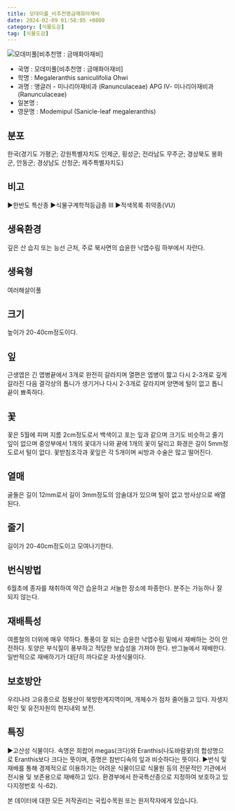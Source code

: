 ```yaml
---
title: 모데미풀_비추천명금매화아재비
date: 2024-02-09 01:58:05 +0800
category: [식물도감]
tag: [식물도감]
---
```




![모데미풀[비추천명 : 금매화아재비]](/fileUpload/plants/basic/Ranunculaceae/Megaleranthis/19252/19252_1_th2.jpg)
- 국명 : 모데미풀[비추천명 : 금매화아재비]
- 학명 : Megaleranthis saniculifolia Ohwi
- 과명 : 앵글러 - 미나리아재비과 (Ranunculaceae) APG Ⅳ- 미나리아재비과 (Ranunculaceae)
- 일본명 : 
- 영문명 : Modemipul (Sanicle-leaf megaleranthis)


## 분포
한국(경기도 가평군; 강원특별자치도 인제군, 횡성군; 전라남도 무주군; 경상북도 봉화군, 안동군; 경상남도 산청군; 제주특별자치도)
## 비고
▶한반도 특산종▶식물구계학적등급종 III▶적색목록 취약종(VU)
## 생육환경
깊은 산 습지 또는 능선 근처, 주로 북사면의 습윤한 낙엽수림 하부에서 자란다.
## 생육형
여러해살이풀
## 크기
높이가 20-40cm정도이다.
## 잎
근생엽은 긴 엽병끝에서 3개로 완전히 갈라지며 열편은 엽병이 짧고 다시 2-3개로 깊게 갈라진 다음 결각상의 톱니가 생기거나 다시 2-3개로 갈라지며 양면에 털이 없고 톱니끝이 뾰족하다.
## 꽃
꽃은 5월에 피며 지름 2cm정도로서 백색이고 포는 잎과 같으며 크기도 비슷하고 줄기잎이 없으며 중앙부에서 1개의 꽃대가 나와 끝에 1개의 꽃이 달리고 화경은 길이 5mm정도로서 털이 없다. 꽃받침조각과 꽃잎은 각 5개이며 씨방과 수술은 많고 떨어진다.
## 열매
골돌은 길이 12mm로서 길이 3mm정도의 암술대가 있으며 털이 없고 방사상으로 배열된다.
## 줄기
길이가 20-40cm정도이고 모여나기한다.
## 번식방법
6월초에 종자를 채취하여 약간 습윤하고 서늘한 장소에 파종한다. 분주는 가능하나 잘 되지 않는다.
## 재배특성
여름철의 더위에 매우 약하다. 통풍이 잘 되는 습윤한 낙엽수림 밑에서 재배하는 것이 안전하다. 토양은 부식질이 풍부하고 적당한 보습성을 가져야 한다. 반그늘에서 재배한다. 일반적으로 재배하기가 대단히 까다로운 자생식물이다.
## 보호방안
우리나라 고유종으로 점봉산이 북방한계지역이며, 개체수가 점차 줄어들고 있다. 자생지 확인 및 유전자원의 현지내외 보전.
## 특징
▶고산성 식물이다. 속명은 희랍어 megas(크다)와 Eranthis(나도바람꽃)의 합성명으로 Eranthis보다 크다는 뜻이며, 종명은 참반디속의 잎과 비슷하다는 뜻이다.▶번식 및 재배를 통해 경제적으로 이용하기는 어려운 식물이므로 식물원 등의 전문적인 기관에서 전시용 및 보존용으로 재배하고 있다. 환경부에서 한국특산종으로 지정하여 보호하고 있다지정번호 식-62).






본 데이터에 대한 모든 저작권리는 국립수목원 또는 원저작자에게 있습니다.
